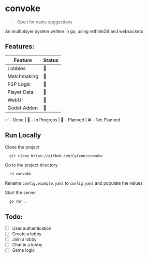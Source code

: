 # convoke
> Open for name suggestions

An multiplayer system written in go, using rethinkDB and websockets


## Features:
| Feature | Status |
| --- | --- |
| Lobbies     | 📆 |
| Matchmaking | 📆 |
| P2P Logic   | 📆 |
| Player Data | 📆 |
| WebUI       | 📆 |
| Godot Addon | 📆 |

✅ - Done | 🔨 - In Progress | 📆 - Planned | ❌ - Not Planned


## Run Locally

Clone the project

```bash
  git clone https://github.com/Cyteon/convoke
```

Go to the project directory

```bash
  cd convoke
```

Rename `config.example.yaml` to `config.yaml` and populate the values

Start the server

```bash
  go run .
```


## Todo:
- [ ]  User authentication
- [ ]  Create a lobby
- [ ]  Join a lobby
- [ ]  Chat in a lobby
- [ ]  Game logic
